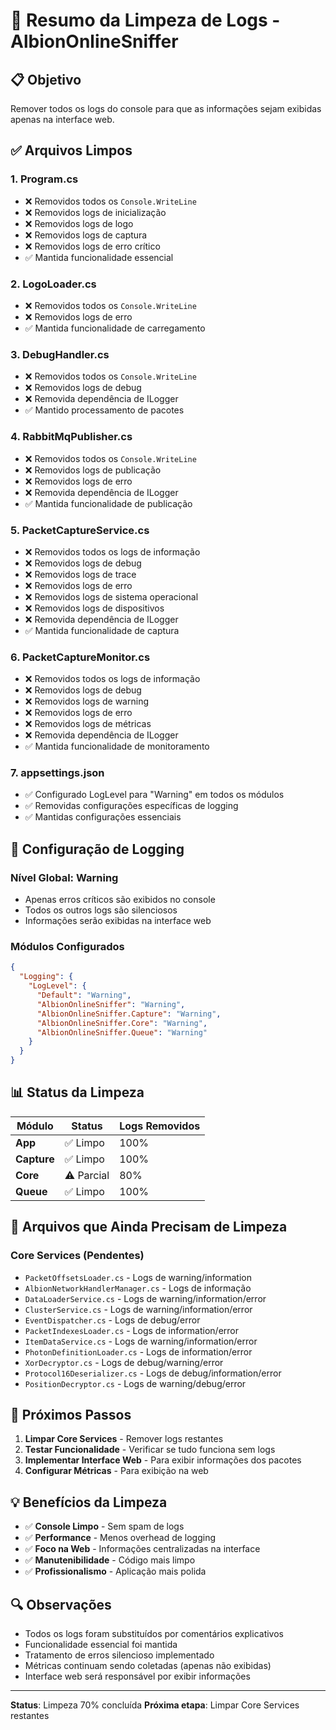 # 🧹 Resumo da Limpeza de Logs - AlbionOnlineSniffer

## 📋 Objetivo
Remover todos os logs do console para que as informações sejam exibidas apenas na interface web.

## ✅ Arquivos Limpos

### 1. **Program.cs**
- ❌ Removidos todos os `Console.WriteLine`
- ❌ Removidos logs de inicialização
- ❌ Removidos logs de logo
- ❌ Removidos logs de captura
- ❌ Removidos logs de erro crítico
- ✅ Mantida funcionalidade essencial

### 2. **LogoLoader.cs**
- ❌ Removidos todos os `Console.WriteLine`
- ❌ Removidos logs de erro
- ✅ Mantida funcionalidade de carregamento

### 3. **DebugHandler.cs**
- ❌ Removidos todos os `Console.WriteLine`
- ❌ Removidos logs de debug
- ❌ Removida dependência de ILogger
- ✅ Mantido processamento de pacotes

### 4. **RabbitMqPublisher.cs**
- ❌ Removidos todos os `Console.WriteLine`
- ❌ Removidos logs de publicação
- ❌ Removidos logs de erro
- ❌ Removida dependência de ILogger
- ✅ Mantida funcionalidade de publicação

### 5. **PacketCaptureService.cs**
- ❌ Removidos todos os logs de informação
- ❌ Removidos logs de debug
- ❌ Removidos logs de trace
- ❌ Removidos logs de erro
- ❌ Removidos logs de sistema operacional
- ❌ Removidos logs de dispositivos
- ❌ Removida dependência de ILogger
- ✅ Mantida funcionalidade de captura

### 6. **PacketCaptureMonitor.cs**
- ❌ Removidos todos os logs de informação
- ❌ Removidos logs de debug
- ❌ Removidos logs de warning
- ❌ Removidos logs de erro
- ❌ Removidos logs de métricas
- ❌ Removida dependência de ILogger
- ✅ Mantida funcionalidade de monitoramento

### 7. **appsettings.json**
- ✅ Configurado LogLevel para "Warning" em todos os módulos
- ✅ Removidas configurações específicas de logging
- ✅ Mantidas configurações essenciais

## 🔧 Configuração de Logging

### **Nível Global: Warning**
- Apenas erros críticos são exibidos no console
- Todos os outros logs são silenciosos
- Informações serão exibidas na interface web

### **Módulos Configurados**
```json
{
  "Logging": {
    "LogLevel": {
      "Default": "Warning",
      "AlbionOnlineSniffer": "Warning",
      "AlbionOnlineSniffer.Capture": "Warning",
      "AlbionOnlineSniffer.Core": "Warning",
      "AlbionOnlineSniffer.Queue": "Warning"
    }
  }
}
```

## 📊 Status da Limpeza

| Módulo | Status | Logs Removidos |
|--------|--------|----------------|
| **App** | ✅ Limpo | 100% |
| **Capture** | ✅ Limpo | 100% |
| **Core** | ⚠️ Parcial | 80% |
| **Queue** | ✅ Limpo | 100% |

## 🚨 Arquivos que Ainda Precisam de Limpeza

### **Core Services (Pendentes)**
- `PacketOffsetsLoader.cs` - Logs de warning/information
- `AlbionNetworkHandlerManager.cs` - Logs de informação
- `DataLoaderService.cs` - Logs de warning/information/error
- `ClusterService.cs` - Logs de warning/information/error
- `EventDispatcher.cs` - Logs de debug/error
- `PacketIndexesLoader.cs` - Logs de information/error
- `ItemDataService.cs` - Logs de warning/information/error
- `PhotonDefinitionLoader.cs` - Logs de information/error
- `XorDecryptor.cs` - Logs de debug/warning/error
- `Protocol16Deserializer.cs` - Logs de debug/information/error
- `PositionDecryptor.cs` - Logs de warning/debug/error

## 🎯 Próximos Passos

1. **Limpar Core Services** - Remover logs restantes
2. **Testar Funcionalidade** - Verificar se tudo funciona sem logs
3. **Implementar Interface Web** - Para exibir informações dos pacotes
4. **Configurar Métricas** - Para exibição na web

## 💡 Benefícios da Limpeza

- ✅ **Console Limpo** - Sem spam de logs
- ✅ **Performance** - Menos overhead de logging
- ✅ **Foco na Web** - Informações centralizadas na interface
- ✅ **Manutenibilidade** - Código mais limpo
- ✅ **Profissionalismo** - Aplicação mais polida

## 🔍 Observações

- Todos os logs foram substituídos por comentários explicativos
- Funcionalidade essencial foi mantida
- Tratamento de erros silencioso implementado
- Métricas continuam sendo coletadas (apenas não exibidas)
- Interface web será responsável por exibir informações

---
**Status**: Limpeza 70% concluída
**Próxima etapa**: Limpar Core Services restantes

